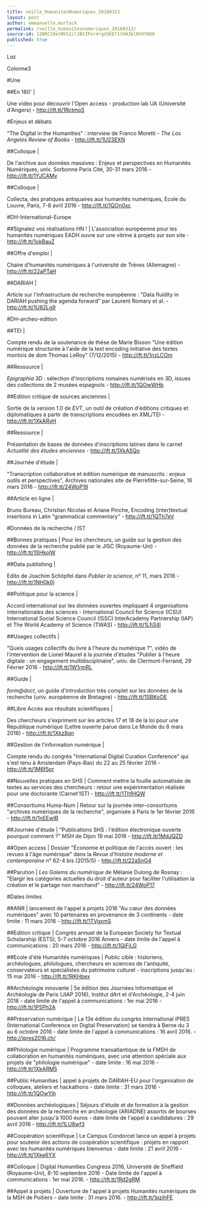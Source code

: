 ```yaml
---
title: veille_HumanitesNumeriques_20160313
layout: post
author: emmanuelle.morlock
permalink: /veille_humanitesnumeriques_20160313/
source-id: 12NRCI0etNVS1zl2BtIPsr4rgd3KEf1tbNJblNVVYKD8
published: true
---
```

List

Colonne3

 

#Une

##En 180' | 

Une vidéo pour découvrir l'Open access - production lab UA (Université d'Angers) - http://ift.tt/1RctmoS

 

#Enjeux et débats

"The Digital in the Humanities" : interview de Franco Moretti - *The Los Angeles Review of Books* - http://ift.tt/1U23EXN

 

##Colloque | 

De l'archive aux données massives : Enjeux et perspectives en Humanités Numériques, univ. Sorbonne Paris Cité, 30-31 mars 2016 - http://ift.tt/1YJCAMy

 

##Colloque | 

Collecta, des pratiques antiquaires aux humanités numériques, Ecole du Louvre, Paris, 7-8 avril 2016 - http://ift.tt/1QOn0xc

 

#DH-International-Europe

##Signalez vos réalisations HN ! | L'association européenne pour les humanités numériques EADH ouvre sur une vitrine à projets sur son site - http://ift.tt/1okBauZ

 

##Offre d'emploi | 

Chaire d'humanités numériques à l'université de Trèves (Allemagne) - http://ift.tt/22aPTaH

 

##DARIAH | 

Article sur l'infrastructure de recherche européenne : "Data fluidity in DARIAH pushing the agenda forward" par Laurent Romary et al. - http://ift.tt/1U82Lg9

 

#DH-archeo-edition

##TEI | 

Compte rendu de la soutenance de thèse de Marie Bisson "Une édition numérique structurée à l'aide de la text encoding initiative des textes montois de dom Thomas LeRoy" (7/12/2015) - http://ift.tt/1nzLCOm

 

##Ressource | 

*Epigraphia 3D* : sélection d'inscriptions romaines numérisés en 3D, issues des collections de 2 musées espagnols - http://ift.tt/1QOwWHb

 

##Edition critique de sources anciennes | 

Sortie de la version 1.0 de *EVT*, un outil de création d'éditions critiques et diplomatiques à partir de transcriptions encodées en XML/TEI - http://ift.tt/1XkARvH

 

##Ressource | 

Présentation de bases de données d'inscriptions latines dans le carnet *Actualité des études anciennes* - http://ift.tt/1XkASQo

 

##Journée d'étude | 

"Transcription collaborative et édition numérique de manuscrits : enjeux outils et perspectives", Archives nationales site de Pierrefitte-sur-Seine, 16 mars 2016 - http://ift.tt/24WoP19

 

##Article en ligne | 

Bruno Bureau, Christian Nicolas et Ariane Pinche, Encoding (inter)textual insertions in Latin "grammatical commentary" - http://ift.tt/1QTh7eV

 

#Données de la recherche / IST

##Bonnes pratiques | Pour les chercheurs, un guide sur la gestion des données de la recherche publié par le JISC (Royaume-Uni) - http://ift.tt/1SHkolW

 

##Data publishing | 

Edito de Joachim Schöpfel dans *Publier la science*, n° 11, mars 2016 - http://ift.tt/1NH0k0j

 

##Politique pour la science | 

Accord international sur les données ouvertes impliquant 4 organisations internationales des sciences - International Council for Science (ICSU) International Social Science Council (ISSC) InterAcademy Partnership (IAP) et The World Academy of Science (TWAS) - http://ift.tt/1Lfj34l

 

##Usages collectifs | 

"Quels usages collectifs du livre à l'heure du numérique ?", vidéo de l'intervention de Lionel Maurel à la journée d'études "Publier à l'heure digitale : un engagement multidisciplinaire", univ. de Clermont-Ferrand, 29 Février 2016 - http://ift.tt/1W1rmRL

 

##Guide | 

*form@doct*, un guide d'introduction très complet sur les données de la recherche (univ. européenne de Bretagne) - http://ift.tt/1SBKoOE

 

##Libre Accès aux résultats scientifiques | 

Des chercheurs s'expriment sur les articles 17 et 18 de la loi pour une République numérique (Lettre ouverte parue dans Le Monde du 8 mars 2016) - http://ift.tt/1Xkz8qn

 

##Gestion de l'information numérique | 

Compte rendu du congrès "International Digital Curation Conference" qui s'est tenu à Amsterdam (Pays-Bas) du 22 au 25 février 2016 - http://ift.tt/1M6f5pr

 

##Nouvelles pratiques en SHS | Comment mettre la fouille automatisée de textes au services des chercheurs : retour une expérimentation réalisée pour une doctorante (Carnet'IST) - http://ift.tt/1ThfHQW

 

##Consortiums Huma-Num | Retour sur la journée inter-consortiums "archives numériques de la recherche", organisée à Paris le 1er février 2016 - http://ift.tt/1nEEwIB

 

##Journée d'étude | "Publications SHS : l'édition électronique ouverte pourquoi comment ?" MSH de Dijon 19 mai 2016 - http://ift.tt/1MdJQZD

 

##Open access | Dossier "Économie et politique de l'accès ouvert : les revues à l'âge numérique" dans la *Revue d'histoire moderne et contemporaine* n° 62-4 bis (2015/5) - http://ift.tt/22aSnG4

 

##Parution | *Les Golems du numérique* de Mélanie Dulong de Rosnay : "Elargir les catégories actuelles du droit d'auteur pour faciliter l'utilisation la création et le partage non marchand" - http://ift.tt/24WoP17

 

#Dates limites

##ANR | lancement de l'appel à projets 2016 "Au cœur des données numériques" avec 10 partenaires en provenance de 3 continents - date limite : 11 mars 2016 - http://ift.tt/1TVgxmS

 

##Edition critique | Congrès annuel de la European Society for Textual Scholarship (ESTS), 5-7 octobre 2016 Anvers - date limite de l'appel à communications : 20 mars 2016 - http://ift.tt/1QiFjLG

 

##Ecole d'été Humanités numériques | Public cible : historiens, archéologues, philologues, chercheurs en sciences de l'antiquité, conservateurs et spécialistes du patrimoine culturel - inscriptions jusqu'au : 15 mai 2016 - http://ift.tt/1RKHbex

 

##Archéologie innovante | 5e édition des Journées Informatique et Archéologie de Paris (JIAP 2016), Institut dArt et d'Archéologie, 2-4 juin 2016 - date limite de l'appel à communications : 1er mai 2016 - http://ift.tt/1P5Ph2A

 

##Préservation numérique | La 13e édition du congrès international iPRES (International Conference on Digital Preservation) se tiendra à Berne du 3 au 6 octobre 2016 - date limite de l'appel à communications : 16 avril 2016. - http://ipres2016.ch/

 

##Philologie numérique | Programme transatlantique de la FMSH de collaboration en humanités numériques, avec une attention spéciale aux projets de "philologie numérique" - date limite : 16 mai 2016 - http://ift.tt/1XkARM5

 

##Public Humanities | appel à projets de DARIAH-EU pour l'organisation de colloques, ateliers et hackathons - date limite : 31 mars 2016 - http://ift.tt/1QOwYih

 

##Données archéologiques | Séjours d'étude et de formation à la gestion des données de la recherche en archéologie (ARIADNE) assortis de bourses pouvant aller jusqu'à 1000 euros - date limite de l'appel à candidatures : 29 avril 2016 - http://ift.tt/1LU8wf3

 

##Coopération scientifique | Le Campus Condorcet lance un appel à projets pour soutenir des actions de coopération scientifique : projets en rapport avec les humanités numériques bienvenus - date limite : 21 avril 2016 - http://ift.tt/1Xke6YX

 

##Colloque | Digital Humanities Congress 2016, Université de Sheffield (Royaume-Uni), 8-10 septembre 2016 - Date limite de l'appel à communications : 1er mai 2016. - http://ift.tt/1Rd2gRM

 

##Appel à projets | Ouverture de l'appel à projets Humanités numériques de la MSH de Poitiers - date limite : 31 mars 2016. - http://ift.tt/1pzihFE

 

 

